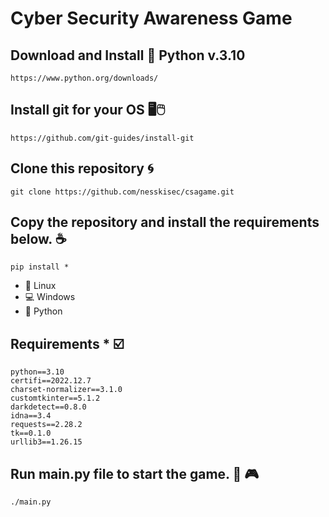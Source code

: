 # Cyber Security Awareness Game

## Download and Install :snake: Python v.3.10
```
https://www.python.org/downloads/
```

## Install git for your OS :desktop_computer::computer_mouse:
```
https://github.com/git-guides/install-git
```

## Clone this repository :cyclone:
```
git clone https://github.com/nesskisec/csagame.git
```

## Copy the repository and install the requirements below. :coffee:

```
pip install *
```

-   :penguin: Linux
-   :computer: Windows
-   :snake: Python


## Requirements * :ballot_box_with_check:
```ad-warning
python==3.10
certifi==2022.12.7
charset-normalizer==3.1.0
customtkinter==5.1.2
darkdetect==0.8.0
idna==3.4
requests==2.28.2
tk==0.1.0
urllib3==1.26.15
```

## Run main.py file to start the game. :game_die: :video_game:
```
./main.py
```
